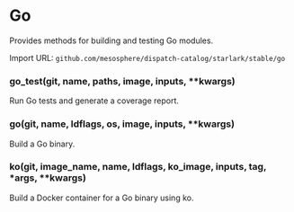 
# Go

Provides methods for building and testing Go modules.

Import URL: `github.com/mesosphere/dispatch-catalog/starlark/stable/go`

### go_test(git, name, paths, image, inputs, **kwargs)


Run Go tests and generate a coverage report.


### go(git, name, ldflags, os, image, inputs, **kwargs)


Build a Go binary.


### ko(git, image_name, name, ldflags, ko_image, inputs, tag, *args, **kwargs)


Build a Docker container for a Go binary using ko.



